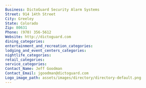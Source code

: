```yaml
---
Business: DictoGuard Security Alarm Systems
Street: 914 14th Street
City: Greeley
State: Colorado
Zip: 80631
Phone: (970) 356-5612
Website: http://dictoguard.com
dining_categories: 
entertainment_and_recreation_categories: 
lodging_and_event_centers_categories: 
nightlife_categories: 
retail_categories: 
service_categories: 
Contact_Name: Jeff Goodman
Contact_Email: jgoodman@dictoguard.com
Logo_image_path: assets/images/directory/directory-default.png
---
```

